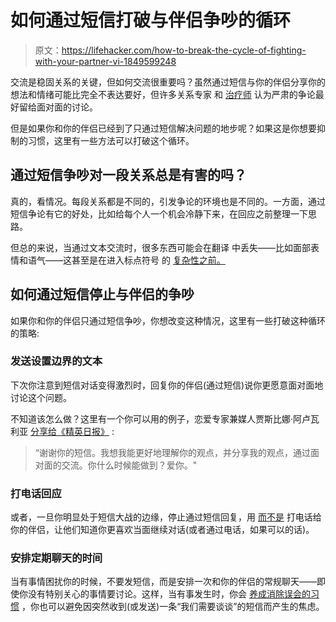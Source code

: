 # 如何通过短信打破与伴侣争吵的循环

> 原文：<https://lifehacker.com/how-to-break-the-cycle-of-fighting-with-your-partner-vi-1849599248>

交流是稳固关系的关键，但如何交流很重要吗？虽然通过短信与你的伴侣分享你的想法和情绪可能比完全不表达要好，但许多关系专家 和 [治疗师](https://psychcentral.com/blog/why-you-shouldnt-text-your-argument) 认为严肃的争论最好留给面对面的讨论。



但是如果你和你的伴侣已经到了只通过短信解决问题的地步呢？如果这是你想要抑制的习惯，这里有一些方法可以打破这个循环。

## 通过短信争吵对一段关系总是有害的吗？

真的，看情况。每段关系都是不同的，引发争论的环境也是不同的。一方面，通过短信争论有它的好处，比如给每个人一个机会冷静下来，在回应之前整理一下思路。

但总的来说，当通过文本交流时，很多东西可能会在翻译 中丢失——比如面部表情和语气——这甚至是在进入标点符号 的 [复杂性之前。](https://lifehacker.com/dont-use-periods-in-texts-1843744818)

## 如何通过短信停止与伴侣的争吵

如果你和你的伴侣只通过短信争吵，你想改变这种情况，这里有一些打破这种循环的策略:

### 发送设置边界的文本

下次你注意到短信对话变得激烈时，回复你的伴侣(通过短信)说你更愿意面对面地讨论这个问题。

不知道该怎么做？这里有一个你可以用的例子，恋爱专家兼媒人贾斯比娜·阿卢瓦利亚 [分享给《精英日报》](https://www.elitedaily.com/p/is-fighting-over-text-healthy-heres-what-experts-have-to-say-18685312) :

> “谢谢你的短信。我想我能更好地理解你的观点，并分享我的观点，通过面对面的交流。你什么时候能做到？爱你。"

### 打电话回应

或者，一旦你明显处于短信大战的边缘，停止通过短信回复，用 [而不是](https://www.wellandgood.com/what-is-fexting/) 打电话给你的伴侣，让他们知道你更喜欢当面继续对话(或者通过电话，如果可以的话)。

### 安排定期聊天的时间

当有事情困扰你的时候，不要发短信，而是安排一次和你的伴侣的常规聊天——即使你没有特别关心的事情要讨论。这样，当有事发生时，你会 [养成消除误会的习惯](https://www.wellandgood.com/what-is-fexting/) ，你也可以避免因突然收到(或发送)一条“我们需要谈谈”的短信而产生的焦虑。